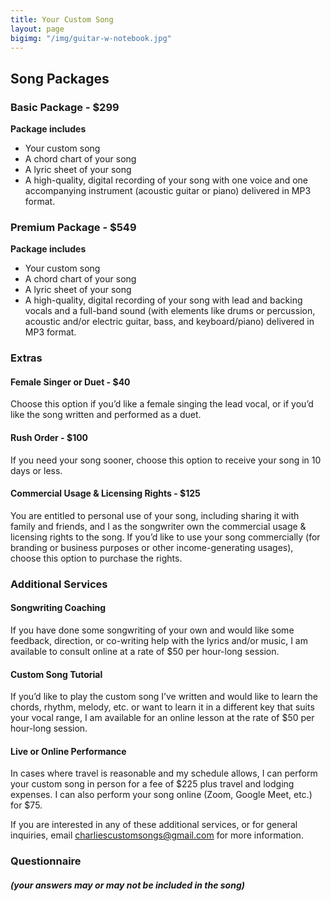 ```yaml
---
title: Your Custom Song
layout: page
bigimg: "/img/guitar-w-notebook.jpg"
---
```


## Song Packages

### Basic Package - \$299

**Package includes**

- Your custom song
- A chord chart of your song
- A lyric sheet of your song
- A high-quality, digital recording of your song with one voice and one accompanying instrument (acoustic guitar or piano) delivered in MP3 format.

### Premium Package - \$549

**Package includes**

- Your custom song
- A chord chart of your song
- A lyric sheet of your song
- A high-quality, digital recording of your song with lead and backing vocals and a full-band sound (with elements like drums or percussion, acoustic and/or electric guitar, bass, and keyboard/piano) delivered in MP3 format.

### Extras

#### Female Singer or Duet - \$40

Choose this option if you’d like a female singing the lead vocal, or if you’d like the song written and performed as a duet.

#### Rush Order - \$100

If you need your song sooner, choose this option to receive your song in 10 days or less.

#### Commercial Usage & Licensing Rights - \$125

You are entitled to personal use of your song, including sharing it with family and friends, and I as the songwriter own the commercial usage & licensing rights to the song. If you’d like to use your song commercially (for branding or business purposes or other income-generating usages), choose this option to purchase the rights.

### Additional Services

#### Songwriting Coaching

If you have done some songwriting of your own and would like some feedback, direction, or co-writing help with the lyrics and/or music, I am available to consult online at a rate of \$50 per hour-long session.

#### Custom Song Tutorial

If you’d like to play the custom song I’ve written and would like to learn the chords, rhythm, melody, etc. or want to learn it in a different key that suits your vocal range, I am available for an online lesson at the rate of \$50 per hour-long session.

#### Live or Online Performance

In cases where travel is reasonable and my schedule allows, I can perform your custom song in person for a fee of $225 plus travel and lodging expenses. I can also perform your song online (Zoom, Google Meet, etc.) for $75.

If you are interested in any of these additional services, or for general inquiries, email <a href="mailto:charliescustomsongs@gmail.com">charliescustomsongs@gmail.com</a> for more information.

### Questionnaire

#### _(your answers may or may not be included in the song)_

<br />

<div id="ff-compose"></div>
<script async defer src="https://formfacade.com/include/115737635616274798313/form/1FAIpQLSfAK1dp3_X7lfiG5MPCgqx3TzGYxnv0cfRI4XDDQ1t70sUCSg/classic.js?div=ff-compose"></script>

<script>
document.querySelector("iframe").addEventListener("load",
    function() {
        window.scrollTo({
    top: 350,
    left: 0,
    behavior: 'smooth'
  });
});
</script>
